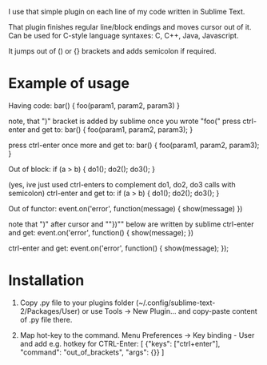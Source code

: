I use that simple plugin on each line of my code written in Sublime Text.

That plugin finishes regular line/block endings and moves cursor out of it. 
Can be used for C-style language syntaxes: C, C++, Java, Javascript.

It jumps out of () or {} brackets and adds semicolon if required.

Example of usage
================

Having code:
    bar() {
      foo(param1, param2, param3<cursor here>)
    }

note, that ")" bracket is added by sublime once you wrote "foo("
press ctrl-enter and get to:
    bar() {
      foo(param1, param2, param3);
      <cursor>
    }

press ctrl-enter once more and get to:
    bar() {
      foo(param1, param2, param3);
    }
    <cursor>


Out of block:
    if (a > b) {
    	do1();
	    do2();
	    <cursor here>
	    do3();
    }

(yes, ive just used ctrl-enters to complement do1, do2, do3 calls with semicolon)
ctrl-enter and get to:
    if (a > b) {
	    do1();
	    do2();
	    do3();
    }
    <cursor here>


Out of functor:
    event.on('error', function(message) {
	    show(message<cursor>)
    })

note that ")" after cursor and ""})"" below are written by sublime
ctrl-enter and get:
    event.on('error', function() {
	    show(message);
	    <cursor>
    })

ctrl-enter and get:
    event.on('error', function() {
	    show(message);
    });
    <cursor>

Installation
============

1. Copy .py file to your plugins folder (~/.config/sublime-text-2/Packages/User) or use Tools -> New Plugin...
and copy-paste content of .py file there.

2. Map hot-key to the command. Menu Preferences -> Key binding - User and add e.g. hotkey for CTRL-Enter:
    [
	      {"keys": ["ctrl+enter"], "command": "out_of_brackets", "args": {}}
    ]
